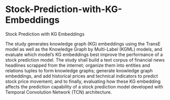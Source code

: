 # Stock-Prediction-with-KG-Embeddings
Stock Prediction with KG Embeddings

The study generates knowledge graph (KG) embeddings using the TransE model as well as the Knowledge Graph by Multi-Label (KGML) models, and evaluate which model’s KG embeddings best improve the performance of a stock prediction model. The study shall build a text corpus of financial news headlines scrapped from the internet; organize them into entities and relations tuples to form knowledge graphs; generate knowledge graph embeddings, and add historical prices and technical indicators to predict stock price movement; and to finally, evaluating how these KG embedding affects the prediction capability of a stock prediction model developed with Temporal Convolution Network (TCN) architecture.
